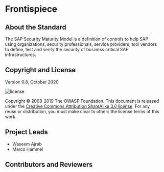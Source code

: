 # Frontispiece

## About the Standard

The SAP Security Maturity Model is a definition of controls to help SAP using organizations, security professionals,  service providers, tool vendors to define, test and verify the security of business critical SAP infrastructures.

## Copyright and License

Version 0.8, October 2020

![license](../images/license.png)

Copyright © 2008-2019 The OWASP Foundation. This document is released under the [Creative Commons Attribution ShareAlike 3.0 license](https://creativecommons.org/licenses/by-sa/3.0/). For any reuse or distribution, you must make clear to others the license terms of this work.

## Project Leads

- Waseem Ajrab
- Marco Hammel

## Contributors and Reviewers

